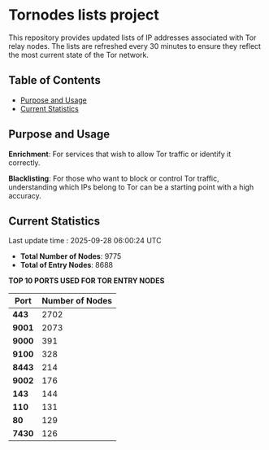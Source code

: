 # Tornodes lists project

This repository provides updated lists of IP addresses associated with Tor relay nodes. The lists are refreshed every 30 minutes to ensure they reflect the most current state of the Tor network.

## Table of Contents

- [Purpose and Usage](#purpose-and-usage)
- [Current Statistics](#current-statistics)


## Purpose and Usage

**Enrichment**: For services that wish to allow Tor traffic or identify it correctly.

**Blacklisting**: For those who want to block or control Tor traffic, understanding which IPs belong to Tor can be a starting point with a high accuracy.

## Current Statistics

Last update time : 2025-09-28 06:00:24 UTC

- **Total Number of Nodes**: 9775
- **Total of Entry Nodes**: 8688

**TOP 10 PORTS USED FOR TOR ENTRY NODES**

| **Port** | **Number of Nodes** |
|------|-----------------|
| **443**   | 2702  |
| **9001**   | 2073  |
| **9000**   | 391  |
| **9100**   | 328  |
| **8443**   | 214  |
| **9002**   | 176  |
| **143**   | 144  |
| **110**   | 131  |
| **80**   | 129  |
| **7430**   | 126  |

